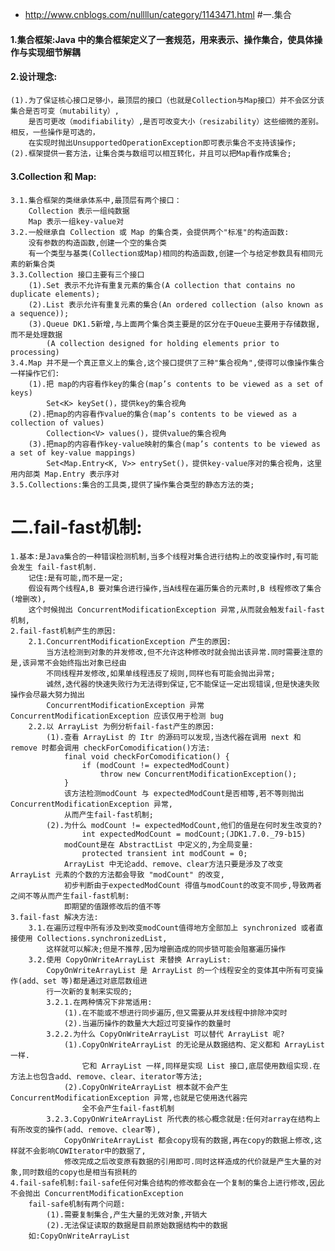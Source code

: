 * http://www.cnblogs.com/nullllun/category/1143471.html
#一.集合
#### 1.集合框架:Java 中的集合框架定义了一套规范，用来表示、操作集合，使具体操作与实现细节解耦
#### 2.设计理念:
	(1).为了保证核心接口足够小，最顶层的接口（也就是Collection与Map接口）并不会区分该集合是否可变（mutability）,
		是否可更改（modifiability）,是否可改变大小（resizability）这些细微的差别。相反，一些操作是可选的，
		在实现时抛出UnsupportedOperationException即可表示集合不支持该操作;
	(2).框架提供一套方法，让集合类与数组可以相互转化，并且可以把Map看作成集合;
#### 3.Collection 和 Map:
	3.1.集合框架的类继承体系中,最顶层有两个接口：
		Collection 表示一组纯数据
		Map	表示一组key-value对
	3.2.一般继承自 Collection 或 Map 的集合类，会提供两个"标准"的构造函数:
		没有参数的构造函数,创建一个空的集合类
		有一个类型与基类(Collection或Map)相同的构造函数,创建一个与给定参数具有相同元素的新集合类
	3.3.Collection 接口主要有三个接口
		(1).Set 表示不允许有重复元素的集合(A collection that contains no duplicate elements);
		(2).List 表示允许有重复元素的集合(An ordered collection (also known as a sequence));
		(3).Queue DK1.5新增,与上面两个集合类主要是的区分在于Queue主要用于存储数据,而不是处理数据
			(A collection designed for holding elements prior to processing)
	3.4.Map 并不是一个真正意义上的集合,这个接口提供了三种"集合视角",使得可以像操作集合一样操作它们:
		(1).把 map的内容看作key的集合(map’s contents to be viewed as a set of keys)
			Set<K> keySet()，提供key的集合视角
		(2).把map的内容看作value的集合(map’s contents to be viewed as a collection of values)
			Collection<V> values()，提供value的集合视角
		(3).把map的内容看作key-value映射的集合(map’s contents to be viewed as a set of key-value mappings)
			Set<Map.Entry<K, V>> entrySet()，提供key-value序对的集合视角，这里用内部类 Map.Entry 表示序对
	3.5.Collections:集合的工具类,提供了操作集合类型的静态方法的类;

# 二.fail-fast机制:
    1.基本:是Java集合的一种错误检测机制,当多个线程对集合进行结构上的改变操作时,有可能会发生 fail-fast机制.
        记住:是有可能,而不是一定;
        假设有两个线程A,B 要对集合进行操作,当A线程在遍历集合的元素时,B 线程修改了集合(增删改),
        这个时候抛出 ConcurrentModificationException 异常,从而就会触发fail-fast机制,
    2.fail-fast机制产生的原因:
        2.1.ConcurrentModificationException 产生的原因:
            当方法检测到对象的并发修改,但不允许这种修改时就会抛出该异常.同时需要注意的是,该异常不会始终指出对象已经由
            不同线程并发修改,如果单线程违反了规则,同样也有可能会抛出异常;
            诚然,迭代器的快速失败行为无法得到保证,它不能保证一定出现错误,但是快速失败操作会尽最大努力抛出 
            ConcurrentModificationException 异常 ConcurrentModificationException 应该仅用于检测 bug
        2.2.以 ArrayList 为例分析fail-fast产生的原因:
            (1).查看 ArrayList 的 Itr 的源码可以发现,当迭代器在调用 next 和 remove 时都会调用 checkForComodification()方法:
                final void checkForComodification() {
                    if (modCount != expectedModCount)
                        throw new ConcurrentModificationException();
                }
                该方法检测modCount 与 expectedModCount是否相等,若不等则抛出 ConcurrentModificationException 异常,
                从而产生fail-fast机制;
            (2).为什么 modCount != expectedModCount,他们的值是在何时发生改变的?
                    int expectedModCount = modCount;(JDK1.7.0._79-b15)
                modCount是在 AbstractList 中定义的,为全局变量:
                    protected transient int modCount = 0;
                ArrayList 中无论add、remove、clear方法只要是涉及了改变 ArrayList 元素的个数的方法都会导致 "modCount" 的改变,
                初步判断由于expectedModCount 得值与modCount的改变不同步,导致两者之间不等从而产生fail-fast机制:
                即期望的值跟修改后的值不等
    3.fail-fast 解决方法:
        3.1.在遍历过程中所有涉及到改变modCount值得地方全部加上 synchronized 或者直接使用 Collections.synchronizedList,
            这样就可以解决;但是不推荐,因为增删造成的同步锁可能会阻塞遍历操作
        3.2.使用 CopyOnWriteArrayList 来替换 ArrayList:
            CopyOnWriteArrayList 是 ArrayList 的一个线程安全的变体其中所有可变操作(add、set 等)都是通过对底层数组进
            行一次新的复制来实现的;
            3.2.1.在两种情况下非常适用:
                (1).在不能或不想进行同步遍历,但又需要从并发线程中排除冲突时
                (2).当遍历操作的数量大大超过可变操作的数量时
            3.2.2.为什么 CopyOnWriteArrayList 可以替代 ArrayList 呢?	
                (1).CopyOnWriteArrayList 的无论是从数据结构、定义都和 ArrayList 一样.
                    它和 ArrayList 一样,同样是实现 List 接口,底层使用数组实现.在方法上也包含add、remove、clear、iterator等方法;
                (2).CopyOnWriteArrayList 根本就不会产生 ConcurrentModificationException 异常,也就是它使用迭代器完
                    全不会产生fail-fast机制
            3.2.3.CopyOnWriteArrayList 所代表的核心概念就是:任何对array在结构上有所改变的操作(add、remove、clear等),
                CopyOnWriteArrayList 都会copy现有的数据,再在copy的数据上修改,这样就不会影响COWIterator中的数据了,
                修改完成之后改变原有数据的引用即可.同时这样造成的代价就是产生大量的对象,同时数组的copy也是相当有损耗的
    4.fail-safe机制:fail-safe任何对集合结构的修改都会在一个复制的集合上进行修改,因此不会抛出 ConcurrentModificationException
        fail-safe机制有两个问题:
            (1).需要复制集合,产生大量的无效对象,开销大
            (2).无法保证读取的数据是目前原始数据结构中的数据
        如:CopyOnWriteArrayList

